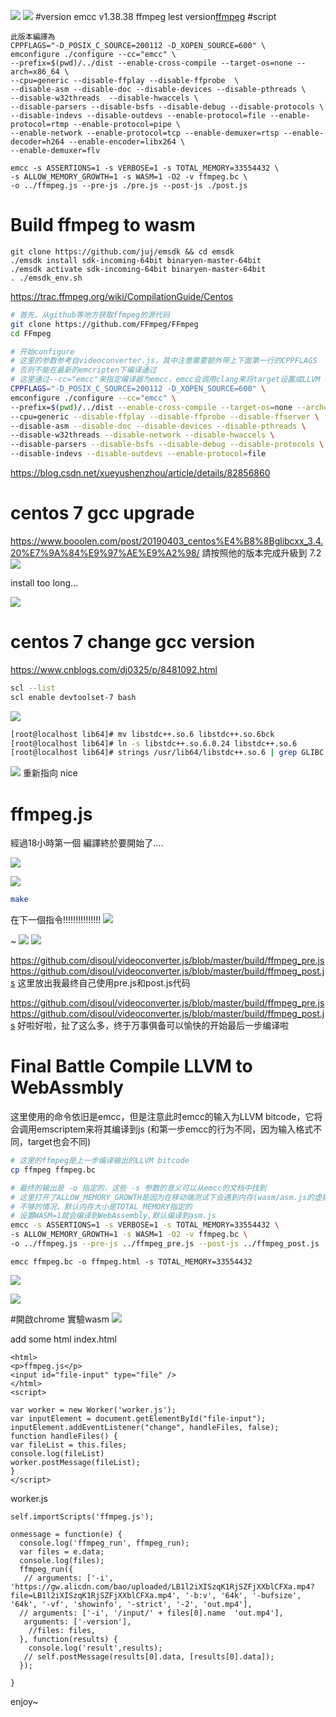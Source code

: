 ![](https://i.imgur.com/yUFRvAE.png)
![](https://i.imgur.com/7oeSCLz.png)
#version
emcc v1.38.38
ffmpeg lest version[ffmpeg](https://github.com/FFmpeg/FFmpeg.git)
#script
```
此版本編譯為
CPPFLAGS="-D_POSIX_C_SOURCE=200112 -D_XOPEN_SOURCE=600" \
emconfigure ./configure --cc="emcc" \
--prefix=$(pwd)/../dist --enable-cross-compile --target-os=none --arch=x86_64 \
--cpu=generic --disable-ffplay --disable-ffprobe  \
--disable-asm --disable-doc --disable-devices --disable-pthreads \
--disable-w32threads  --disable-hwaccels \
--disable-parsers --disable-bsfs --disable-debug --disable-protocols \
--disable-indevs --disable-outdevs --enable-protocol=file --enable-protocol=rtmp --enable-protocol=pipe \
--enable-network --enable-protocol=tcp --enable-demuxer=rtsp --enable-decoder=h264 --enable-encoder=libx264 \
--enable-demuxer=flv 

emcc -s ASSERTIONS=1 -s VERBOSE=1 -s TOTAL_MEMORY=33554432 \
-s ALLOW_MEMORY_GROWTH=1 -s WASM=1 -O2 -v ffmpeg.bc \
-o ../ffmpeg.js --pre-js ./pre.js --post-js ./post.js
```




# Build ffmpeg to wasm
```
git clone https://github.com/juj/emsdk && cd emsdk 
./emsdk install sdk-incoming-64bit binaryen-master-64bit 
./emsdk activate sdk-incoming-64bit binaryen-master-64bit
. ./emsdk_env.sh
```


https://trac.ffmpeg.org/wiki/CompilationGuide/Centos

```bash
# 首先，从github等地方获取ffmpeg的源代码
git clone https://github.com/FFmpeg/FFmpeg
cd FFmpeg

# 开始configure
# 这里的参数参考自videoconverter.js，其中注意需要额外带上下面第一行的CPPFLAGS
# 否则不能在最新的emcripten下编译通过
# 这里通过--cc="emcc"来指定编译器为emcc，emcc会调用clang来将target设置成LLVM
CPPFLAGS="-D_POSIX_C_SOURCE=200112 -D_XOPEN_SOURCE=600" \
emconfigure ./configure --cc="emcc" \
--prefix=$(pwd)/../dist --enable-cross-compile --target-os=none --arch=x86_64 \
--cpu=generic --disable-ffplay --disable-ffprobe --disable-ffserver \
--disable-asm --disable-doc --disable-devices --disable-pthreads \
--disable-w32threads --disable-network --disable-hwaccels \
--disable-parsers --disable-bsfs --disable-debug --disable-protocols \
--disable-indevs --disable-outdevs --enable-protocol=file
```
https://blog.csdn.net/xueyushenzhou/article/details/82856860

# centos 7 gcc upgrade
https://www.booolen.com/post/20190403_centos%E4%B8%8Bglibcxx_3.4.20%E7%9A%84%E9%97%AE%E9%A2%98/
請按照他的版本完成升級到 7.2
![](https://i.imgur.com/tqEsrsg.png)

install too long...

![](https://i.imgur.com/UcaTiCE.png)

# centos 7 change gcc version
https://www.cnblogs.com/dj0325/p/8481092.html
```bash
scl --list
scl enable devtoolset-7 bash
```
![](https://i.imgur.com/ktlrnBU.png)



```bash
[root@localhost lib64]# mv libstdc++.so.6 libstdc++.so.6bck
[root@localhost lib64]# ln -s libstdc++.so.6.0.24 libstdc++.so.6
[root@localhost lib64]# strings /usr/lib64/libstdc++.so.6 | grep GLIBC

```
![](https://i.imgur.com/ImDzjy5.png)
重新指向
nice

# ffmpeg.js
經過18小時第一個 編譯終於要開始了....

![](https://i.imgur.com/C5t0IRP.png)

![](https://i.imgur.com/iQGuhnT.png)

```bash
make
```
在下一個指令!!!!!!!!!!!!!!!
![](https://i.imgur.com/4iGe0Mz.png)

~
![](https://i.imgur.com/w13jDtO.png)
![](https://i.imgur.com/Colvmec.png)

https://github.com/disoul/videoconverter.js/blob/master/build/ffmpeg_pre.js
https://github.com/disoul/videoconverter.js/blob/master/build/ffmpeg_post.js
这里放出我最终自己使用pre.js和post.js代码

https://github.com/disoul/videoconverter.js/blob/master/build/ffmpeg_pre.js
https://github.com/disoul/videoconverter.js/blob/master/build/ffmpeg_post.js
好啦好啦，扯了这么多，终于万事俱备可以愉快的开始最后一步编译啦

# Final Battle Compile LLVM to WebAssmbly
这里使用的命令依旧是emcc，但是注意此时emcc的输入为LLVM bitcode，它将会调用emscriptem来将其编译到js (和第一步emcc的行为不同，因为输入格式不同，target也会不同)
```bash
# 这里的ffmpeg是上一步编译输出的LLVM bitcode
cp ffmpeg ffmpeg.bc

# 最终的输出是 -o 指定的，这些 -s 参数的意义可以从emcc的文档中找到
# 这里打开了ALLOW_MEMORY_GROWTH是因为在移动端测试下会遇到内存(wasm/asm.js的虚拟内存)
# 不够的情况，默认内存大小是TOTAL_MEMORY指定的
# 设置WASM=1就会编译到WebAssembly,默认编译到asm.js
emcc -s ASSERTIONS=1 -s VERBOSE=1 -s TOTAL_MEMORY=33554432 \
-s ALLOW_MEMORY_GROWTH=1 -s WASM=1 -O2 -v ffmpeg.bc \
-o ../ffmpeg.js --pre-js ../ffmpeg_pre.js --post-js ../ffmpeg_post.js
```

```
emcc ffmpeg.bc -o ffmpeg.html -s TOTAL_MEMORY=33554432 

```

![](https://i.imgur.com/xZywvUo.png)


![](https://i.imgur.com/q33aM2N.png)

#開啟chrome 實驗wasm
![](https://i.imgur.com/gKKTZ0g.png)

add some html
index.html
```htmlmixed=
<html>
<p>ffmpeg.js</p>
<input id="file-input" type="file" />
</html>
<script>

var worker = new Worker('worker.js');
var inputElement = document.getElementById("file-input");
inputElement.addEventListener("change", handleFiles, false);
function handleFiles() {
var fileList = this.files; 
console.log(fileList)
worker.postMessage(fileList);
}
</script>
```

worker.js
```javascript=
self.importScripts('ffmpeg.js');

onmessage = function(e) {
  console.log('ffmpeg_run', ffmpeg_run);
  var files = e.data;
  console.log(files);
  ffmpeg_run({
   // arguments: ['-i', 'https://gw.alicdn.com/bao/uploaded/LB1l2iXISzqK1RjSZFjXXblCFXa.mp4?file=LB1l2iXISzqK1RjSZFjXXblCFXa.mp4', '-b:v', '64k', '-bufsize', '64k', '-vf', 'showinfo', '-strict', '-2', 'out.mp4'],
  // arguments: ['-i', '/input/' + files[0].name  'out.mp4'],
   arguments: ['-version'],
    //files: files,
  }, function(results) {
    console.log('result',results);
   // self.postMessage(results[0].data, [results[0].data]);
  });

}
```
enjoy~
